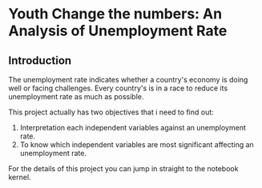 # Youth Change the numbers: An Analysis of Unemployment Rate
## Introduction
The unemployment rate indicates whether a country's economy is doing well or facing challenges. Every country's is in a race to reduce its unemployment rate as much as possible.

This project actually has two objectives that i need to find out:
1. Interpretation each independent variables against an unemployment rate.
2. To know which independent variables are most significant affecting an unemployment rate.

For the details of this project you can jump in straight to the notebook kernel.